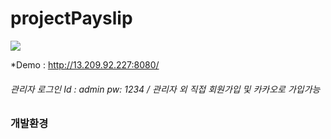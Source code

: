 # projectPayslip
<img src="https://user-images.githubusercontent.com/118416981/217463130-9ec04e45-9baa-48ab-9ff7-32bf79abf301.jpg"/>

*Demo : http://13.209.92.227:8080/  
###### 관리자 로그인 Id : admin  pw: 1234 / 관리자 외 직접 회원가입 및 카카오로 가입가능  

### 개발환경






